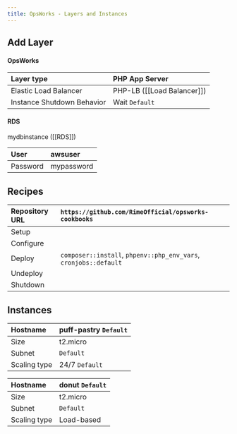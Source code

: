 ```yaml
---
title: OpsWorks - Layers and Instances
---
```


## Add Layer
#### OpsWorks
Layer type | PHP App Server
:--- | :---
Elastic Load Balancer | PHP-LB ([[Load Balancer]])
Instance Shutdown Behavior | Wait `Default`

#### RDS
mydbinstance ([[RDS]])

User | awsuser
:--- | :---
Password | mypassword

## Recipes
Repository URL | `https://github.com/RimeOfficial/opsworks-cookbooks`
:--- | :---
Setup     | 
Configure | 
Deploy    | `composer::install`, `phpenv::php_env_vars`, `cronjobs::default`
Undeploy  | 
Shutdown  | 

## Instances
Hostname | puff-pastry `Default`
:--- | :---
Size | t2.micro
Subnet | `Default`
Scaling type | 24/7 `Default`

Hostname | donut `Default`
:--- | :---
Size | t2.micro
Subnet | `Default`
Scaling type | Load-based
